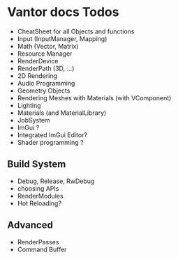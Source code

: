 # Vantor docs Todos
 - CheatSheet for all Objects and functions
 - Input (InputManager, Mapping)
 - Math (Vector, Matrix)
 - Resource Manager
 - RenderDevice
 - RenderPath (3D, ...)
 - 2D Rendering
 - Audio Programming
 - Geometry Objects
 - Rendering Meshes with Materials (with VComponent)
 - Lighting
 - Materials (and MaterialLibrary)
 - JobSystem
 - ImGui ?
 - Integrated ImGui Editor?
 - Shader programming ?

## Build System
 - Debug, Release, RwDebug
 - choosing APIs
 - RenderModules
 - Hot Reloading?

## Advanced
 - RenderPasses
 - Command Buffer

